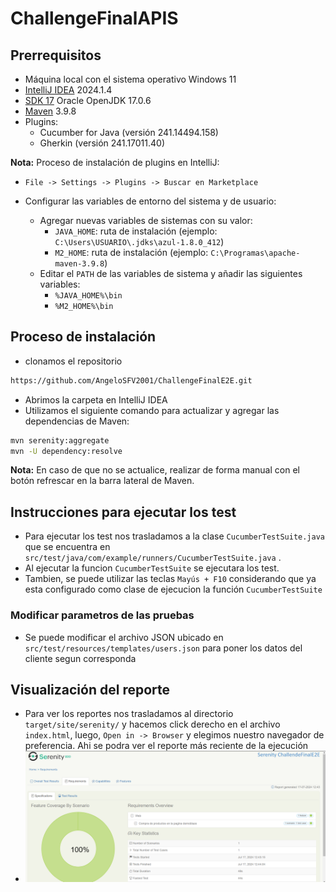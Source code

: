 # ChallengeFinalAPIS
## Prerrequisitos
- Máquina local con el sistema operativo Windows 11
- [IntelliJ IDEA](https://www.jetbrains.com/es-es/idea/download/) 2024.1.4
- [SDK 17](https://www.oracle.com/java/technologies/downloads/) Oracle OpenJDK 17.0.6
- [Maven](https://maven.apache.org/download.cgi) 3.9.8
- Plugins:
   - Cucumber for Java (versión 241.14494.158)
   - Gherkin (versión 241.17011.40)

**Nota:** Proceso de instalación de plugins en IntelliJ:
- `File -> Settings -> Plugins -> Buscar en Marketplace`

- Configurar las variables de entorno del sistema y de usuario:
   - Agregar nuevas variables de sistemas con su valor:
      - `JAVA_HOME`: ruta de instalación (ejemplo: `C:\Users\USUARIO\.jdks\azul-1.8.0_412`)
      - `M2_HOME`: ruta de instalación (ejemplo: `C:\Programas\apache-maven-3.9.8`)
   - Editar el `PATH` de las variables de sistema y añadir las siguientes variables:
      - `%JAVA_HOME%\bin`
      - `%M2_HOME%\bin`

## Proceso de instalación
- clonamos el repositorio
```bash
https://github.com/AngeloSFV2001/ChallengeFinalE2E.git
```
- Abrimos la carpeta en IntelliJ IDEA
- Utilizamos el siguiente comando para actualizar y agregar las dependencias de Maven:
```bash
mvn serenity:aggregate
mvn -U dependency:resolve
```
**Nota:** En caso de que no se actualice, realizar de forma manual con el botón refrescar en la barra lateral de Maven.
## Instrucciones para ejecutar los test

- Para ejecutar los test nos trasladamos a la clase `CucumberTestSuite.java` que se encuentra en `src/test/java/com/example/runners/CucumberTestSuite.java` .
- Al ejecutar la funcion `CucumberTestSuite` se ejecutara los test.
- Tambien, se puede utilizar las teclas `Mayús + F10` considerando que ya esta configurado como clase de ejecucion
  la función `CucumberTestSuite`
### Modificar parametros de las pruebas
- Se puede modificar el archivo JSON ubicado en `src/test/resources/templates/users.json` para poner los datos del cliente 
segun corresponda

## Visualización del reporte
- Para ver los reportes nos trasladamos al directorio `target/site/serenity/` y hacemos click derecho en el
  archivo `index.html`, luego, `Open in -> Browser` y elegimos nuestro navegador de preferencia.
  Ahi se podra ver el reporte más reciente de la ejecución
- ![img.png](Reporte_E2E_SerenityBDD.png)